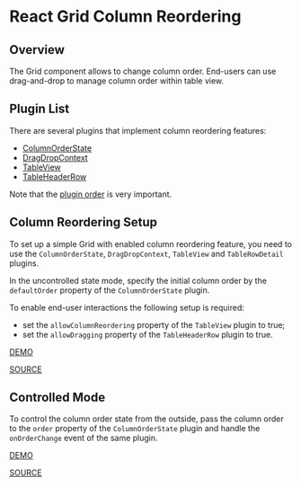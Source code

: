 # React Grid Column Reordering

## Overview

The Grid component allows to change column order. End-users can use drag-and-drop to manage column order within table view.

## Plugin List

There are several plugins that implement column reordering features:
- [ColumnOrderState](../reference/column-order-state.md)
- [DragDropContext](../reference/drag-drop-context.md)
- [TableView](../reference/table-view.md)
- [TableHeaderRow](../reference/table-header-row.md)

Note that the [plugin order](../README.md#plugin-order) is very important.

## Column Reordering Setup

To set up a simple Grid with enabled column reordering feature, you need to use the `ColumnOrderState`, `DragDropContext`, `TableView` and `TableRowDetail` plugins.

In the uncontrolled state mode, specify the initial column order by the `defaultOrder` property of the `ColumnOrderState` plugin.

To enable end-user interactions the following setup is required:
- set the `allowColumnReordering` property of the `TableView` plugin to true;
- set the `allowDragging` property of the `TableHeaderRow` plugin to true.

[DEMO](http://devexpress.github.io/devextreme-reactive/react/grid/demos/#/column-reordering/uncontrolled)

[SOURCE](https://github.com/DevExpress/devextreme-reactive/tree/master/packages/dx-react-demos/src/bootstrap3/column-reordering/uncontrolled.jsx)

## Controlled Mode

To control the column order state from the outside, pass the column order to the `order` property of the `ColumnOrderState` plugin and handle the `onOrderChange` event of the same plugin.

[DEMO](http://devexpress.github.io/devextreme-reactive/react/grid/demos/#/column-reordering/controlled)

[SOURCE](https://github.com/DevExpress/devextreme-reactive/tree/master/packages/dx-react-demos/src/bootstrap3/column-reordering/controlled.jsx)

